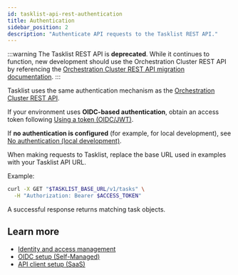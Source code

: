 ```yaml
---
id: tasklist-api-rest-authentication
title: Authentication
sidebar_position: 2
description: "Authenticate API requests to the Tasklist REST API."
---
```


:::warning
The Tasklist REST API is **deprecated**. While it continues to function, new development should use the Orchestration Cluster REST API by referencing the [Orchestration Cluster REST API migration documentation](/apis-tools/migration-manuals/migrate-to-camunda-api.md).
:::

Tasklist uses the same authentication mechanism as the [Orchestration Cluster REST API](../orchestration-cluster-api-rest/orchestration-cluster-api-rest-authentication.md).

If your environment uses **OIDC-based authentication**, obtain an access token following [Using a token (OIDC/JWT)](../orchestration-cluster-api-rest/orchestration-cluster-api-rest-authentication.md#using-a-token-oidcjwt).

If **no authentication is configured** (for example, for local development), see [No authentication (local development)](../orchestration-cluster-api-rest/orchestration-cluster-api-rest-authentication.md#no-authentication-local-development).

When making requests to Tasklist, replace the base URL used in examples with your Tasklist API URL.

Example:

```bash
curl -X GET "$TASKLIST_BASE_URL/v1/tasks" \
  -H "Authorization: Bearer $ACCESS_TOKEN"
```

A successful response returns matching task objects.

## Learn more

- [Identity and access management](/components/concepts/access-control/access-control-overview.md)
- [OIDC setup (Self-Managed)](/self-managed/components/orchestration-cluster/identity/connect-external-identity-provider.md)
- [API client setup (SaaS)](/components/console/manage-clusters/manage-api-clients.md#create-a-client)
